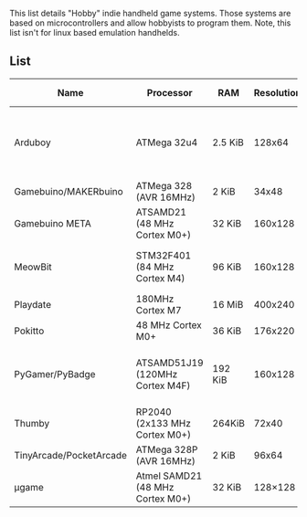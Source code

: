 This list details "Hobby" indie handheld game systems. Those systems are based on microcontrollers and allow hobbyists to program them. Note, this list isn't for linux based emulation handhelds. 

## List
| Name | Processor | RAM | Resolution | Color Depth | Languages | Flash Size | Price | Source Model | URL |
| ---- | --------- | --- | ---------- | ---------- | ---------- | ---------- | ---------- | ---------- | ---------- |
| Arduboy | ATMega 32u4 | 2.5 KiB | 128x64 | 1-bit | C/C++ (Arduino) | 32 KiB | 128 MiB Flash (FX Model Only) | 54 USD | FOSS | https://arduboy.com |
| Gamebuino/MAKERbuino | ATMega 328 (AVR 16MHz) | 2 KiB |34x48  | 1-bit | C/C++ (Arduino) | 32KiB |  Micro SD | ~70 USD | FOSS | http://legacy.gamebuino.com/wiki/index.php?title=Main_Page |
| Gamebuino META | ATSAMD21 (48 MHz Cortex M0+) | 32 KiB | 160x128 | 16-bit | C/C++ (Arduino) | 256KiB | Micro SD | 70 EUR | Proprietary | https://gamebuino.com/ |
| MeowBit  | STM32F401 (84 MHz Cortex M4)   |   96 KiB    | 160x128    | 16-bit      | CircuitPython, VPL (MakeCode Arcade)   | 512KiB    | SD  | 39.95  USD    | FOSS  |  https://meowbit.kittenbot.cc   |
| Playdate        | 180MHz Cortex M7 | 16 MiB | 400x240    | 1-bit       | Lua, C                                          |  TBD  | 4GB Flash  | 179 USD            |  Proprietary  | https://play.date/   |
| Pokitto         | 48 MHz Cortex M0+ | 36 KiB | 176x220    | 8-bit       | C++                                                 | 256kiB   | Micro SD   | 49.90 EUR        |    Proprietary  | https://www.pokitto.com/ |
| PyGamer/PyBadge | ATSAMD51J19 (120MHz Cortex M4F)  |  192 KiB   | 160x128    | 18-bit      | CircuitPython, VPL (MakeCode Arcade), C++ (Arduino) | 512KiB |   Micro SD  | 24.95 USD - 59.95 USD | FOSS         | https://learn.adafruit.com/adafruit-pygamer |
| Thumby | RP2040  (2x133 MHz Cortex M0+) | 264KiB    |   72x40  | 1-bit    | MicroPython , C/C++ (Arduino) | N/A  | 2 MiB Flash | TBD ($19 for backers) | FOSS | https://www.kickstarter.com/projects/kenburns/thumby-the-tiny-playable-keychain  |
| TinyArcade/PocketArcade | ATMega 328P (AVR 16MHz) | 2 KiB   |   96x64  | 16-bit    | C/C++ (Arduino) | 32 KiB    | Micro SD | 59.95  USD    | FOSS | https://tinycircuits.com/collections/all/products/tinyarcade  
| µgame | Atmel SAMD21 (48 MHz Cortex M0+)  | 32 KiB | 128×128 | 16-bit | MicroPython , CircuitPython | 256KiB | 2 MiB Flash | 24.99 USD | FOSS | https://github.com/python-ugame |
